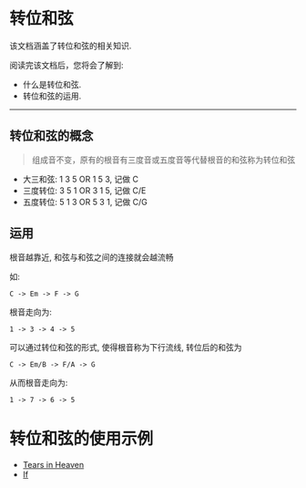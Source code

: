 转位和弦
=======

该文档涵盖了转位和弦的相关知识.

阅读完该文档后，您将会了解到:

* 什么是转位和弦.
* 转位和弦的运用.

--------------------------------------------------------------------------------

转位和弦的概念
-------------

> 组成音不变，原有的根音有三度音或五度音等代替根音的和弦称为转位和弦

- 大三和弦: 1 3 5 OR 1 5 3, 记做 C
- 三度转位: 3 5 1 OR 3 1 5, 记做 C/E
- 五度转位: 5 1 3 OR 5 3 1, 记做 C/G

运用
----
根音越靠近, 和弦与和弦之间的连接就会越流畅

如:

  `C -> Em -> F -> G`
  
根音走向为:

  `1 -> 3 -> 4 -> 5`

可以通过转位和弦的形式, 使得根音称为下行流线, 转位后的和弦为

  `C -> Em/B -> F/A -> G`

从而根音走向为:

  `1 -> 7 -> 6 -> 5`

转位和弦的使用示例
==================
- [Tears in Heaven](https://github.com/dengqinghua/guitar_lessons/blob/master/5/Eric_Clapton-TearsInHeaven.pdf)
- [If](https://github.com/dengqinghua/guitar_lessons/blob/master/5/Bread-If.pdf)
